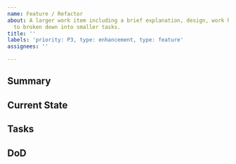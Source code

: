 ```yaml
---
name: Feature / Refactor
about: A larger work item including a brief explanation, design, work history. Needs
  to broken down into smaller tasks.
title: ''
labels: 'priority: P3, type: enhancement, type: feature'
assignees: ''

---
```


<!-- Fill in relevant sections, remove the rest. -->

## Summary
<!-- The goal is … -->

## Current State
<!-- Currently, … -->

## Tasks
<!--
- [ ] First step: #…
- [ ] Stabilization
- [ ] #59
-->

## DoD
<!--
DODU (Definition of Done Usability)
- [ ] Guidance - The system provide sufficient elements to help the user to realize the tasks
- [ ] Workload - The interface is sufficiently clear to not increase the user's workload 
- [ ] Error management - Errors are well managed (prevention, clarity and correction) 
- [ ] Consistency - The interface seem to be homogeneous (label, symbol, behavior)
- [ ] Terminologies - The terminology is understood by the end user 
- [ ] Efficiency - The user can quickly/easily perform the task
- [ ] Memorability - The user can easily redo the task after one month
- [ ] Satisfaction - The end user would be satisfied
- [ ] Explicit control - The actions and control are clear enough
- [ ] Adaptability - The interface is adapted to user's level (beginner and expert)

Online
- [ ] Feature has metrics for monitoring and observability.
- [ ] Feature has been deployed and tested on UAT.
- [ ] Feature has been documented.
...
-->
